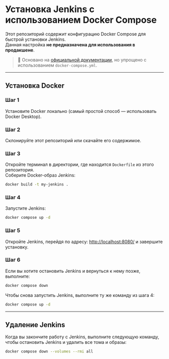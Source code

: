 # Установка Jenkins с использованием Docker Compose

Этот репозиторий содержит конфигурацию Docker Compose для быстрой установки Jenkins.  
Данная настройка **не предназначена для использования в продакшене**.

> 📌 Основано на [официальной документации](https://www.jenkins.io/doc/book/installing/docker/), но упрощено с использованием `docker-compose.yml`.

---

## Установка Docker

### Шаг 1

Установите Docker локально (самый простой способ — использовать Docker Desktop).

### Шаг 2

Склонируйте этот репозиторий или скачайте его содержимое.

### Шаг 3

Откройте терминал в директории, где находится `Dockerfile` из этого репозитория.  
Соберите Docker-образ Jenkins:

```bash
docker build -t my-jenkins .
```

### Шаг 4

Запустите Jenkins:

```bash
docker compose up -d
```

### Шаг 5

Откройте Jenkins, перейдя по адресу: [http://localhost:8080/](http://localhost:8080/) и завершите установку.

### Шаг 6

Если вы хотите остановить Jenkins и вернуться к нему позже, выполните:

```bash
docker compose down
```

Чтобы снова запустить Jenkins, выполните ту же команду из шага 4:

```bash
docker compose up -d
```

---

## Удаление Jenkins

Когда вы закончите работу с Jenkins, выполните следующую команду, чтобы остановить Jenkins и удалить все тома и образы:

```bash
docker compose down --volumes --rmi all
```
